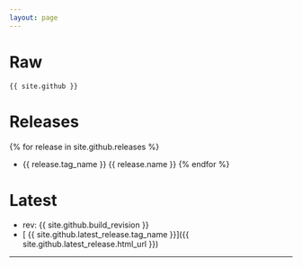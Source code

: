 ```yaml
---
layout: page
---
```


# Raw

    {{ site.github }}

# Releases

{% for release in site.github.releases %}
  * {{ release.tag_name }} {{ release.name }}
{% endfor %}

# Latest

 * rev: {{ site.github.build_revision }} 
 * [ {{ site.github.latest_release.tag_name }}]({{ site.github.latest_release.html_url }}) 

---
